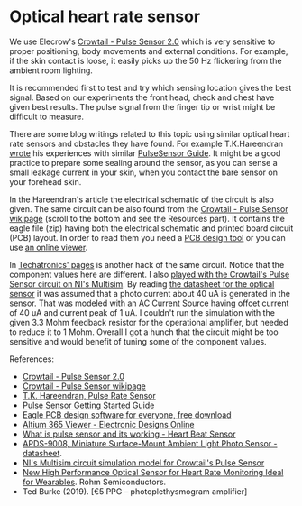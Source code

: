 # Optical heart rate sensor

We use Elecrow's [Crowtail - Pulse Sensor 2.0](https://www.elecrow.com/crowtail-pulse-sensor-p-1673.html) which is very sensitive to proper positioning, body movements and external conditions. For example, if the skin contact is loose, it easily picks up the 50 Hz flickering from the ambient room lighting.

It is recommended first to test and try which sensing location gives the best signal. Based on our experiments the front head, check and chest have given best results. The pulse signal from the finger tip or wrist might be difficult to measure.

There are some blog writings related to this topic using similar optical heart rate sensors and obstacles they have found. For example T.K.Hareendran [wrote](https://www.electroschematics.com/heart-rate-sensor/) his experiences with similar [PulseSensor Guide](https://cdn.shopify.com/s/files/1/0672/9409/files/PulseSensorAmpedGettingStartedGuide.pdf). It might be a good practice to prepare some sealing around the sensor, as you can sense a small leakage current in your skin, when you contact the bare sensor on your forehead skin.

In the Hareendran's article the electrical schematic of the circuit is also given. The same circuit can be also found from the [Crowtail - Pulse Sensor wikipage](https://www.elecrow.com/wiki/index.php?title=Crowtail-_Pulse_Sensor) (scroll to the bottom and see the Resources part). It contains the eagle file (zip) having both the electrical schematic and printed board circuit (PCB) layout. In order to read them you need a [PCB design tool](https://www.autodesk.com/products/eagle/free-download) or you can use [an online viewer](https://www.altium.com/viewer/).

In [Techatronics' pages](https://techatronic.com/pulse-sensor-heart-beat-sensor/) is another hack of the same circuit. Notice that the component values here are different. I also [played with the Crowtail's Pulse Sensor circuit on NI's Multisim](https://github.com/sakluk/first_year_hardware_project/tree/main/circuit). By reading [the datasheet for the optical sensor](https://www.elecrow.com/wiki/images/d/dc/APDS-9008-020-Avago.pdf) it was assumed that a photo current about 40 uA is generated in the sensor. That was modeled with an AC Current Source having offcet current of 40 uA and current peak of 1 uA. I couldn't run the simulation with the given 3.3 Mohm feedback resistor for the operational amplifier, but needed to reduce it to 1 Mohm. Overall I got a hunch that the circuit might be too sensitive and would benefit of tuning some of the component values.

References:

- [Crowtail - Pulse Sensor 2.0](https://www.elecrow.com/crowtail-pulse-sensor-p-1673.html)
- [Crowtail - Pulse Sensor wikipage](https://www.elecrow.com/wiki/index.php?title=Crowtail-_Pulse_Sensor)
- [T.K. Hareendran, Pulse Rate Sensor](https://www.electroschematics.com/heart-rate-sensor/)
- [Pulse Sensor Getting Started Guide](https://cdn.shopify.com/s/files/1/0672/9409/files/PulseSensorAmpedGettingStartedGuide.pdf)
- [Eagle PCB design software for everyone, free download](https://www.autodesk.com/products/eagle/free-download)
- [Altium 365 Viewer - Electronic Designs Online](https://www.altium.com/viewer/)
- [What is pulse sensor and its working - Heart Beat Sensor](https://techatronic.com/pulse-sensor-heart-beat-sensor/)
- [APDS-9008, Miniature Surface-Mount Ambient Light Photo Sensor - datasheet](https://www.elecrow.com/wiki/images/d/dc/APDS-9008-020-Avago.pdf).
- [NI's Multisim circuit simulation model for Crowtail's Pulse Sensor](https://github.com/sakluk/first_year_hardware_project/tree/main/circuit)
- [New High Performance Optical Sensor for Heart Rate Monitoring Ideal for Wearables](https://www.rohm.com/news-detail?news-title=new-high-performance-optical-sensor-for-heart-rate-monitoring&defaultGroupId=false). Rohm Semiconductors.
- Ted Burke (2019). [€5 PPG – photoplethysmogram amplifier]
